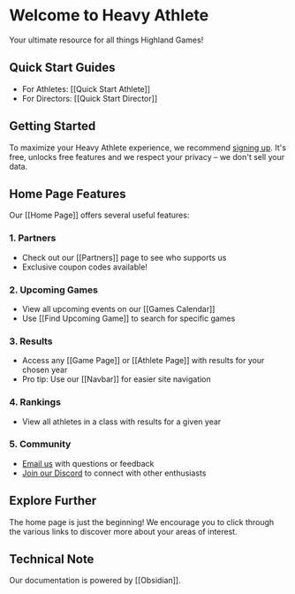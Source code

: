 # Welcome to Heavy Athlete

Your ultimate resource for all things Highland Games!

## Quick Start Guides
- For Athletes: [[Quick Start Athlete]]
- For Directors: [[Quick Start Director]]

## Getting Started
To maximize your Heavy Athlete experience, we recommend [signing up](https://heavyathlete.com/auth/login/). It's free, unlocks free features and we respect your privacy – we don't sell your data.

## Home Page Features

Our [[Home Page]] offers several useful features:

### 1. Partners
- Check out our [[Partners]] page to see who supports us
- Exclusive coupon codes available!

### 2. Upcoming Games
- View all upcoming events on our [[Games Calendar]]
- Use [[Find Upcoming Game]] to search for specific games

### 3. Results
- Access any [[Game Page]] or [[Athlete Page]] with results for your chosen year
- Pro tip: Use our [[Navbar]] for easier site navigation

### 4. Rankings
- View all athletes in a class with results for a given year

### 5. Community
- [Email us](mailto:theheavyathlete@gmail.com) with questions or feedback
- [Join our Discord](https://discord.gg/76C2WeTV9B) to connect with other enthusiasts

## Explore Further
The home page is just the beginning! We encourage you to click through the various links to discover more about your areas of interest.

## Technical Note
Our documentation is powered by [[Obsidian]].